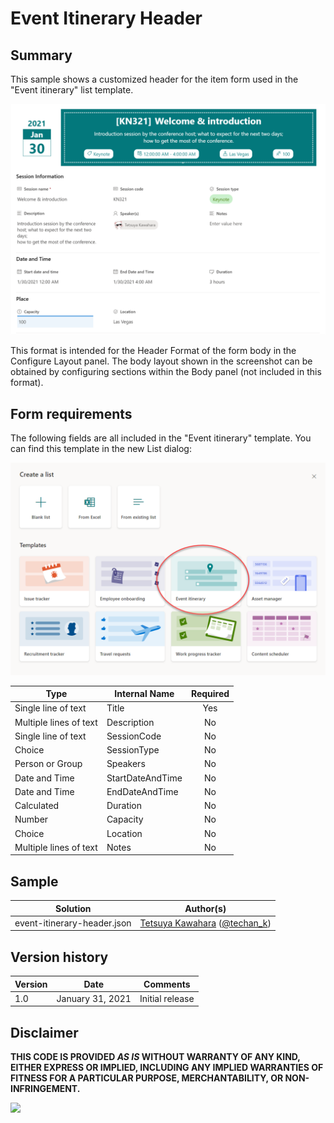 # Event Itinerary Header

## Summary
This sample shows a customized header for the item form used in the "Event itinerary" list template.

![screenshot of the sample](./assets/screenshot.png)

This format is intended for the Header Format of the form body in the Configure Layout panel. The body layout shown in the screenshot can be obtained by configuring sections within the Body panel (not included in this format).

## Form requirements

The following fields are all included in the "Event itinerary" template. You can find this template in the new List dialog:

![image on the list template](./assets/listtemplates.png)

|Type                   |Internal Name    |Required|
|-----------------------|-----------------|:------:|
|Single line of text    |Title            |Yes     |
|Multiple lines of text |Description      |No      |
|Single line of text    |SessionCode      |No      |
|Choice                 |SessionType      |No      |
|Person or Group        |Speakers         |No      |
|Date and Time          |StartDateAndTime |No      |
|Date and Time          |EndDateAndTime   |No      |
|Calculated             |Duration         |No      |
|Number                 |Capacity         |No      |
|Choice                 |Location         |No      |
|Multiple lines of text |Notes            |No      |

## Sample

Solution|Author(s)
--------|---------
event-itinerary-header.json | [Tetsuya Kawahara](https://github.com/tecchan1107) ([@techan_k](https://twitter.com/techan_k))

## Version history

Version |Date             |Comments
--------|-----------------|--------
1.0     |January 31, 2021 |Initial release


## Disclaimer
**THIS CODE IS PROVIDED *AS IS* WITHOUT WARRANTY OF ANY KIND, EITHER EXPRESS OR IMPLIED, INCLUDING ANY IMPLIED WARRANTIES OF FITNESS FOR A PARTICULAR PURPOSE, MERCHANTABILITY, OR NON-INFRINGEMENT.**

<img src="https://pnptelemetry.azurewebsites.net/list-formatting/form-samples/event-itinerary-header" />
